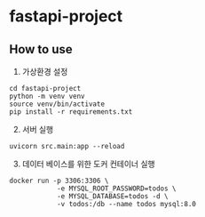 # fastapi-project

## How to use
1. 가상환경 설정
```shell
cd fastapi-project
python -m venv venv
source venv/bin/activate
pip install -r requirements.txt
```
2. 서버 실행
```shell
uvicorn src.main:app --reload
```
3. 데이터 베이스를 위한 도커 컨테이너 실행
```shell
docker run -p 3306:3306 \
            -e MYSQL_ROOT_PASSWORD=todos \
            -e MYSQL_DATABASE=todos -d \
            -v todos:/db --name todos mysql:8.0
```